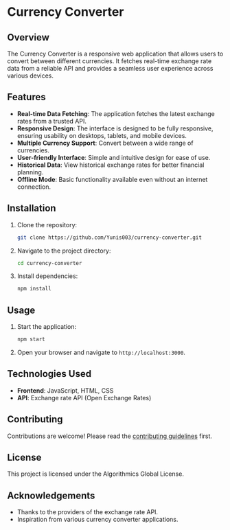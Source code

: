 # Currency Converter

## Overview
The Currency Converter is a responsive web application that allows users to convert between different currencies. It fetches real-time exchange rate data from a reliable API and provides a seamless user experience across various devices.

## Features
- **Real-time Data Fetching**: The application fetches the latest exchange rates from a trusted API.
- **Responsive Design**: The interface is designed to be fully responsive, ensuring usability on desktops, tablets, and mobile devices.
- **Multiple Currency Support**: Convert between a wide range of currencies.
- **User-friendly Interface**: Simple and intuitive design for ease of use.
- **Historical Data**: View historical exchange rates for better financial planning.
- **Offline Mode**: Basic functionality available even without an internet connection.

## Installation
1. Clone the repository:
    ```sh
    git clone https://github.com/Yunis003/currency-converter.git
    ```
2. Navigate to the project directory:
    ```sh
    cd currency-converter
    ```
3. Install dependencies:
    ```sh
    npm install
    ```

## Usage
1. Start the application:
    ```sh
    npm start
    ```
2. Open your browser and navigate to `http://localhost:3000`.

## Technologies Used
- **Frontend**: JavaScript, HTML, CSS
- **API**: Exchange rate API (Open Exchange Rates)

## Contributing
Contributions are welcome! Please read the [contributing guidelines](CONTRIBUTING.md) first.

## License
This project is licensed under the Algorithmics Global License.

## Acknowledgements
- Thanks to the providers of the exchange rate API.
- Inspiration from various currency converter applications.
